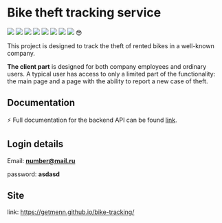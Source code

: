 # Bike theft tracking service

![](https://img.shields.io/npm/v/react?label=React&style=flat-square) ![](https://img.shields.io/npm/v/yup?label=yup&style=flat-square) ![](https://img.shields.io/npm/v/sass?label=sass&style=flat-square) ![](https://img.shields.io/npm/v/react-redux?label=React-redux&style=flat-square) ![](https://img.shields.io/npm/v/formik?label=formik&style=flat-square) ![](https://img.shields.io/npm/v/axios?label=axios&style=flat-square) ![](https://img.shields.io/npm/v/react-router-dom?label=react-router-dom&style=flat-square) ![](https://img.shields.io/npm/v/@mui/material?label=%40mui%2Fmaterial&style=flat-square) :sunglasses:

This project is designed to track the theft of rented bikes in a well-known company.

**The client part** is designed for both company employees and ordinary users. A typical user has access to only a limited part of the functionality: the main page and a page with the ability to report a new case of theft.

## Documentation

⚡ Full documentation for the backend API can be found [link](https://documenter.getpostman.com/view/18055274/UVRAH6XZ). 

## Login details

Email: **number@mail.ru**

password: **asdasd**

## Site

link: https://getmenn.github.io/bike-tracking/
